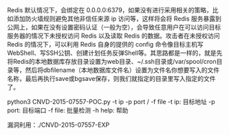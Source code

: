 Redis 默认情况下，会绑定在 0.0.0.0:6379，如果没有进行采用相关的策略，比如添加防火墙规则避免其他非信任来源 ip 访问等，这样将会将 Redis 服务暴露到公网上，如果在没有设置密码认证（一般为空），会导致任意用户在可以访问目标服务器的情况下未授权访问 Redis 以及读取 Redis 的数据。攻击者在未授权访问 Redis 的情况下，可以利用 Redis 自身的提供的 config 命令像目标主机写WebShell、写SSH公钥、创建计划任务反弹Shell等。其思路都是一样的，就是先将Redis的本地数据库存放目录设置为web目录、~/.ssh目录或/var/spool/cron目录等，然后将dbfilename（本地数据库文件名）设置为文件名你想要写入的文件名称，最后再执行save或bgsave保存，则我们就指定的目录里写入指定的文件了。

python3 CNVD-2015-07557-POC.py -t ip -p port / -f file
-t ip: 目标地址
-p port: 目标端口
-f file: 批量检测
-h help: 帮助

漏洞利用：./CNVD-2015-07557-EXP
